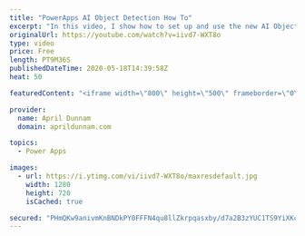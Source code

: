 ```yaml
---
title: "PowerApps AI Object Detection How To"
excerpt: "In this video, I show how to set up and use the new AI Object Detector component in PowerApps.  I show how to create the model, train it and use it within a PowerApps Inventory tracker application.    For more details on the Objection Detection capabilities, check out the Microsoft documentation:  https://docs.microsoft.com/en-us/ai-builder/object-detector-component-in-powerapps"
originalUrl: https://youtube.com/watch?v=iivd7-WXT8o
type: video
price: Free
length: PT9M36S
publishedDateTime: 2020-05-18T14:39:58Z
heat: 50

featuredContent: "<iframe width=\"800\" height=\"500\" frameborder=\"0\" src=\"https://www.youtube.com/embed/iivd7-WXT8o\" allow=\"accelerometer; autoplay; encrypted-media; gyroscope; picture-in-picture\" allowfullscreen></iframe>"

provider:
  name: April Dunnam
  domain: aprildunnam.com

topics:
  - Power Apps

images:
  - url: https://i.ytimg.com/vi/iivd7-WXT8o/maxresdefault.jpg
    width: 1280
    height: 720
    isCached: true

secured: "PHmQKw9anivmKnBNDkPY0FFFN4qu8llZkrpqasxby/d7a2B3zYUC1TS9YiXKc2Cnrco5DZ/mIt/w1aBfDQFXnryI3X84NWWv989spFdTEER/qM5TqNiq2eRmiXqW48bVAGjG2JNZmCsiPpUqvsERUD7hmkfUBYi2A4G4yuS87nZVsbCS2Y98nySWAKPs028drOhzXbN1ZrUgs21o1HZMxOYZuBrpk/QlbTwySFWQ3loyDdrMHZgs8pJr+9UyyPYROFjZGKm3kZ7OrSnbE55oSBNMI2n3VYtuaZKN5qQW8gVuiqRaMrnVSubo4RmJTUsHQ9pG3cvfAZg67RXD868irz3E0RxCvoSgedRkMjMwFShIltQSgjuBV+ggAndmW6BLDhbxBaHnx96q4WQZYtw8OdvU+ULJM+axjCAHjZYJJKc=;UCh4/ZK3ItPQvqB+SqIk2w=="
---
```



